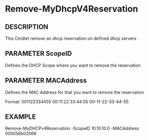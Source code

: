 # Remove-MyDhcpV4Reservation

## DESCRIPTION
This Cmdlet remove an dhcp reservation on defined dhcp servers

## PARAMETER ScopeID
Defines the DHCP Scope where you want to remove the reservation

## PARAMETER MACAddress
Defines the MAC Address for that you want to remove the reservation

Format:
001122334455
00:11:22:33:44:55
00-11-22-33-44-55

## EXAMPLE
Remove-MyDHCPv4Reservation -ScopeID 10.10.10.0 -MACAddress 005056b02066
